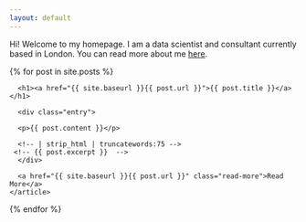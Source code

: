 ```yaml
---
layout: default
---
```


Hi! Welcome to my homepage. I am a data scientist and consultant currently based in London.
You can read more about me [here](/about).


<div class="posts">
  {% for post in site.posts %}
    <article class="post">

      <h1><a href="{{ site.baseurl }}{{ post.url }}">{{ post.title }}</a></h1>

      <div class="entry">
      
      <p>{{ post.content }}</p>
      
      <!-- | strip_html | truncatewords:75 -->
     <!-- {{ post.excerpt }}  -->
      </div>

      <a href="{{ site.baseurl }}{{ post.url }}" class="read-more">Read More</a>
    </article>
  {% endfor %}
</div>